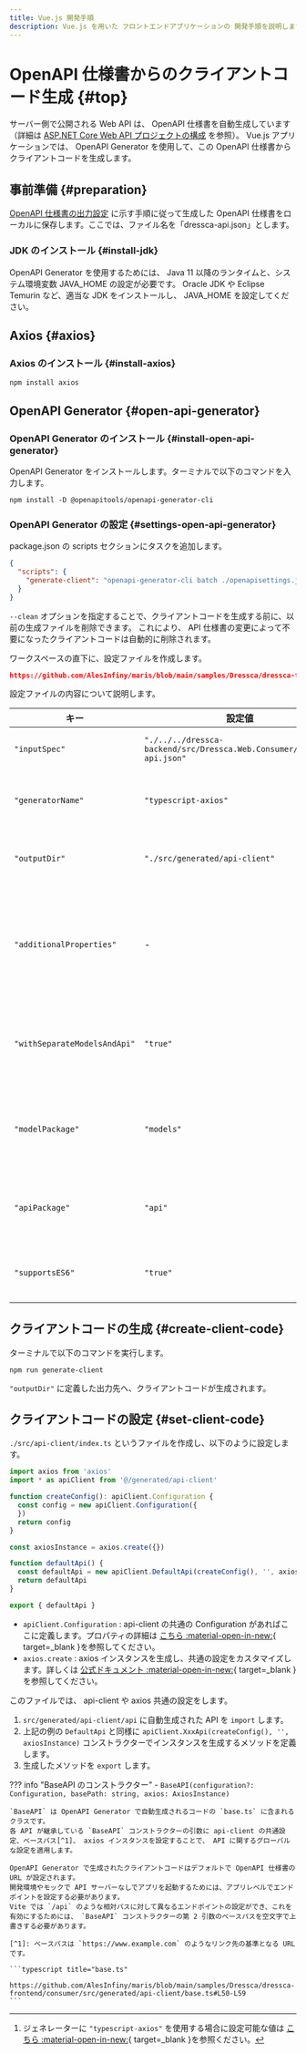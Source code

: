 ```yaml
---
title: Vue.js 開発手順
description: Vue.js を用いた フロントエンドアプリケーションの 開発手順を説明します。
---
```


# OpenAPI 仕様書からのクライアントコード生成 {#top}

サーバー側で公開される Web API は、 OpenAPI 仕様書を自動生成しています（詳細は [ASP.NET Core Web API プロジェクトの構成](../dotnet/configure-asp-net-core-web-api-project.md) を参照）。 Vue.js アプリケーションでは、 OpenAPI Generator を使用して、この OpenAPI 仕様書からクライアントコードを生成します。

## 事前準備 {#preparation}

[OpenAPI 仕様書の出力設定](../dotnet/configure-asp-net-core-web-api-project.md#open-api-specification-output-configuration) に示す手順に従って生成した OpenAPI 仕様書をローカルに保存します。ここでは、ファイル名を「dressca-api.json」とします。

### JDK のインストール {#install-jdk}

OpenAPI Generator を使用するためには、 Java 11 以降のランタイムと、システム環境変数 JAVA_HOME の設定が必要です。 Oracle JDK や Eclipse Temurin など、適当な JDK をインストールし、 JAVA_HOME を設定してください。

## Axios {#axios}

### Axios のインストール {#install-axios}

```shell
npm install axios
```

## OpenAPI Generator {#open-api-generator}

### OpenAPI Generator のインストール {#install-open-api-generator}

OpenAPI Generator をインストールします。ターミナルで以下のコマンドを入力します。

<!-- cspell:disable -->

```shell
npm install -D @openapitools/openapi-generator-cli
```

<!-- cspell:enable -->

### OpenAPI Generator の設定 {#settings-open-api-generator}

package.json の scripts セクションにタスクを追加します。

<!-- cspell:disable -->

```json title="package.json"
{
  "scripts": {
    "generate-client": "openapi-generator-cli batch ./openapisettings.json --clean"
  }
}
```

`--clean` オプションを指定することで、クライアントコードを生成する前に、以前の生成ファイルを削除できます。
これにより、 API 仕様書の変更によって不要になったクライアントコードは自動的に削除されます。

ワークスペースの直下に、設定ファイルを作成します。

```json title="openapisettings.json"
https://github.com/AlesInfiny/maris/blob/main/samples/Dressca/dressca-frontend/consumer/openapisettings.json
```

<!-- cspell:enable -->

設定ファイルの内容について説明します。

| キー                         | 設定値                                                      | 意味                                                |
| ---------------------------- | ----------------------------------------------------------- | --------------------------------------------------- |
| `"inputSpec"`                | `"./../../dressca-backend/src/Dressca.Web.Consumer/dressca-api.json"` | 入力の API 仕様書を指定します。                     |
| `"generatorName"`            | `"typescript-axios"`                                        | 使用するジェネレーターを指定します。                |
| `"outputDir"`                | `"./src/generated/api-client"`                              | 生成されたコードの出力先を設定します。              |
| `"additionalProperties"`     | -                                                           | 使用するジェネレーターごとに固有の値[^2]をキー・バリュー形式で設定します。|
| `"withSeparateModelsAndApi"` | `"true"`                                                    | model と API を別クラス・別フォルダーに配置します。 |
| `"modelPackage"`             | `"models"`                                                  | クラスのパッケージ名を「models」に設定します。      |
| `"apiPackage"`               | `"api"`                                                     | API クラスのパッケージ名を「api」に設定します。     |
| `"supportsES6"`              | `"true"`                                                    | ES6 に準拠したコードを生成します。                  |

## クライアントコードの生成 {#create-client-code}

ターミナルで以下のコマンドを実行します。

```shell
npm run generate-client
```

`"outputDir"` に定義した出力先へ、クライアントコードが生成されます。

## クライアントコードの設定 {#set-client-code}

`./src/api-client/index.ts` というファイルを作成し、以下のように設定します。

```typescript title="index.ts"
import axios from 'axios'
import * as apiClient from '@/generated/api-client'

function createConfig(): apiClient.Configuration {
  const config = new apiClient.Configuration({
  })
  return config
}

const axiosInstance = axios.create({})

function defaultApi() {
  const defaultApi = new apiClient.DefaultApi(createConfig(), '', axiosInstance)
  return defaultApi
}

export { defaultApi }
```

- `apiClient.Configuration` : api-client の共通の Configuration があればここに定義します。プロパティの詳細は [こちら :material-open-in-new:](https://github.com/OpenAPITools/openapi-generator/blob/master/modules/openapi-generator/src/main/resources/typescript-axios/configuration.mustache){ target=_blank }を参照してください。
- `axios.create` : axios インスタンスを生成し、共通の設定をカスタマイズします。詳しくは [公式ドキュメント :material-open-in-new:](https://github.com/axios/axios#request-config){ target=_blank }を参照してください。

このファイルでは、 api-client や axios 共通の設定をします。

1. `src/generated/api-client/api` に自動生成された API を `import` します。
1. 上記の例の `DefaultApi` と同様に `apiClient.XxxApi(createConfig(), '', axiosInstance)` コンストラクターでインスタンスを生成するメソッドを定義します。
1. 生成したメソッドを `export` します。

??? info "BaseAPI のコンストラクター"
    - `BaseAPI(configuration?: Configuration, basePath: string, axios: AxiosInstance)`

    `BaseAPI` は OpenAPI Generator で自動生成されるコードの `base.ts` に含まれるクラスです。
    各 API が継承している `BaseAPI` コンストラクターの引数に api-client の共通設定、ベースパス[^1]、 axios インスタンスを設定することで、 API に関するグローバルな設定を適用します。

    OpenAPI Generator で生成されたクライアントコードはデフォルトで OpenAPI 仕様書の URL が設定されます。
    開発環境やモックで API サーバーなしでアプリを起動するためには、アプリレベルでエンドポイントを設定する必要があります。
    Vite では `/api` のような相対パスに対して異なるエンドポイントの設定ができ、これを有効にするためには、 `BaseAPI` コンストラクターの第 2 引数のベースパスを空文字で上書きする必要があります。

    [^1]: ベースパスは `https://www.example.com` のようなリンク先の基準となる URL です。

    ```typescript title="base.ts"
      https://github.com/AlesInfiny/maris/blob/main/samples/Dressca/dressca-frontend/consumer/src/generated/api-client/base.ts#L50-L59
    ```

[^2]: ジェネレーターに `"typescript-axios"` を使用する場合に設定可能な値は [こちら :material-open-in-new:](https://openapi-generator.tech/docs/generators/typescript-axios){ target=_blank }を参照ください。
